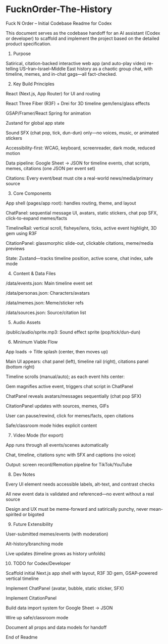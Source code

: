 # FucknOrder-The-History
Fuck N Order – Initial Codebase Readme for Codex

This document serves as the codebase handoff for an AI assistant (Codex or developer) to scaffold and implement the project based on the detailed product specification.

1. Purpose

Satirical, citation-backed interactive web app (and auto-play video) re-telling US–Iran–Israel–Middle East history as a chaotic group chat, with timeline, memes, and in-chat gags—all fact-checked.

2. Key Build Principles

React (Next.js, App Router) for UI and routing

React Three Fiber (R3F) + Drei for 3D timeline gem/lens/glass effects

GSAP/Framer/React Spring for animation

Zustand for global app state

Sound SFX (chat pop, tick, dun-dun) only—no voices, music, or animated stickers

Accessibility-first: WCAG, keyboard, screenreader, dark mode, reduced motion

Data pipeline: Google Sheet → JSON for timeline events, chat scripts, memes, citations (one JSON per event set)

Citations: Every event/beat must cite a real-world news/media/primary source

3. Core Components

App shell (pages/app root): handles routing, theme, and layout

ChatPanel: sequential message UI, avatars, static stickers, chat pop SFX, click-to-expand memes/facts

TimelineRail: vertical scroll, fisheye/lens, ticks, active event highlight, 3D gem using R3F

CitationPanel: glassmorphic slide-out, clickable citations, meme/media previews

State: Zustand—tracks timeline position, active scene, chat index, safe mode

4. Content & Data Files

/data/events.json: Main timeline event set

/data/personas.json: Characters/avatars

/data/memes.json: Meme/sticker refs

/data/sources.json: Source/citation list

5. Audio Assets

/public/audio/sprite.mp3: Sound effect sprite (pop/tick/dun-dun)

6. Minimum Viable Flow

App loads → Title splash (center, then moves up)

Main UI appears: chat panel (left), timeline rail (right), citations panel (bottom right)

Timeline scrolls (manual/auto); as each event hits center:

Gem magnifies active event, triggers chat script in ChatPanel

ChatPanel reveals avatars/messages sequentially (chat pop SFX)

CitationPanel updates with sources, memes, GIFs

User can pause/rewind, click for memes/facts, open citations

Safe/classroom mode hides explicit content

7. Video Mode (for export)

App runs through all events/scenes automatically

Chat, timeline, citations sync with SFX and captions (no voice)

Output: screen record/Remotion pipeline for TikTok/YouTube

8. Dev Notes

Every UI element needs accessible labels, alt-text, and contrast checks

All new event data is validated and referenced—no event without a real source

Design and UX must be meme-forward and satirically punchy, never mean-spirited or bigoted

9. Future Extensibility

User-submitted memes/events (with moderation)

Alt-history/branching mode

Live updates (timeline grows as history unfolds)

10. TODO for Codex/Developer

Scaffold initial Next.js app shell with layout, R3F 3D gem, GSAP-powered vertical timeline

Implement ChatPanel (avatar, bubble, static sticker, SFX)

Implement CitationPanel

Build data import system for Google Sheet → JSON

Wire up safe/classroom mode

Document all props and data models for handoff

End of Readme

